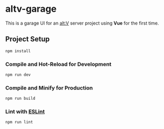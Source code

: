 # altv-garage

This is a garage UI for an [alt:V](https://altv.mp/) server project using **Vue** for the first time.

## Project Setup

```sh
npm install
```

### Compile and Hot-Reload for Development

```sh
npm run dev
```

### Compile and Minify for Production

```sh
npm run build
```

### Lint with [ESLint](https://eslint.org/)

```sh
npm run lint
```
